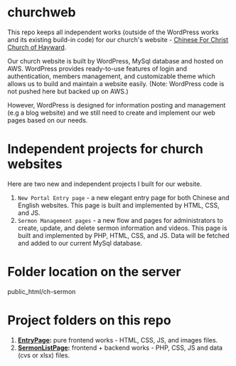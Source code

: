 # churchweb
This repo keeps all independent works (outside of the WordPress works and its existing build-in code) for our church's website - [Chinese For Christ Church of Hayward](https://www.cfcchayward.org/). 

Our church website is built by WordPress, MySql database and hosted on AWS. WordPress provides ready-to-use features of login and authentication, members management, and customizable theme which allows us to build and maintain a website easily. (Note: WordPress code is not pushed here but backed up on AWS.)

However, WordPress is designed for information posting and management (e.g a blog website) and we still need to create and implement our web pages based on our needs. 

# Independent projects for church websites

Here are two new and independent projects I built for our website. 
1. `New Portal Entry page` - a new elegant entry page for both Chinese and English websites. This page is built and implemented by HTML, CSS, and JS.
2. `Sermon Management pages` - a new flow and pages for administrators to create, update, and delete sermon information and videos. This page is built and implemented by PHP, HTML, CSS, and JS. Data will be fetched and added to our current MySql database.

# Folder location on the server

public_html/ch-sermon


# Project folders on this repo

1. **[EntryPage](https://github.com/DennisLyn/churchweb/tree/main/EntryPage):**  pure frontend works -  HTML, CSS, JS, and images files.
2. **[SermonListPage](https://github.com/DennisLyn/churchweb/tree/main/SermonListPage):** frontend + backend works -  PHP, CSS, JS and data (cvs or xlsx) files.
